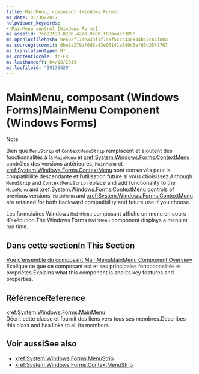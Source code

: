 ```yaml
---
title: MainMenu, composant (Windows Forms)
ms.date: 03/30/2017
helpviewer_keywords:
- MainMenu control [Windows Forms]
ms.assetid: 7cd22f29-828b-42e8-9c88-f08aa4533850
ms.openlocfilehash: 9e692f17dea3af1f7d5f5ccc3ae844b47c64f80a
ms.sourcegitcommit: 0be8a279af6d8a43e03141e349d3efd5d35f8767
ms.translationtype: HT
ms.contentlocale: fr-FR
ms.lasthandoff: 04/18/2019
ms.locfileid: "59176629"
---
```

# <a name="mainmenu-component-windows-forms"></a><span data-ttu-id="7ea1c-102">MainMenu, composant (Windows Forms)</span><span class="sxs-lookup"><span data-stu-id="7ea1c-102">MainMenu Component (Windows Forms)</span></span>
> [!NOTE]
>  <span data-ttu-id="7ea1c-103">Bien que `MenuStrip` et `ContextMenuStrip` remplacent et ajoutent des fonctionnalités à la `MainMenu` et <xref:System.Windows.Forms.ContextMenu> contrôles des versions antérieures, `MainMenu` et <xref:System.Windows.Forms.ContextMenu> sont conservés pour la compatibilité descendante et l’utilisation future si vous choisissez.</span><span class="sxs-lookup"><span data-stu-id="7ea1c-103">Although `MenuStrip` and `ContextMenuStrip` replace and add functionality to the `MainMenu` and <xref:System.Windows.Forms.ContextMenu> controls of previous versions, `MainMenu` and <xref:System.Windows.Forms.ContextMenu> are retained for both backward compatibility and future use if you choose.</span></span>  
  
 <span data-ttu-id="7ea1c-104">Les formulaires Windows `MainMenu` composant affiche un menu en cours d’exécution.</span><span class="sxs-lookup"><span data-stu-id="7ea1c-104">The Windows Forms `MainMenu` component displays a menu at run time.</span></span>  
  
## <a name="in-this-section"></a><span data-ttu-id="7ea1c-105">Dans cette section</span><span class="sxs-lookup"><span data-stu-id="7ea1c-105">In This Section</span></span>  
 [<span data-ttu-id="7ea1c-106">Vue d’ensemble du composant MainMenu</span><span class="sxs-lookup"><span data-stu-id="7ea1c-106">MainMenu Component Overview</span></span>](mainmenu-component-overview-windows-forms.md)  
 <span data-ttu-id="7ea1c-107">Explique ce que ce composant est et ses principales fonctionnalités et propriétés.</span><span class="sxs-lookup"><span data-stu-id="7ea1c-107">Explains what this component is and its key features and properties.</span></span>  
  
## <a name="reference"></a><span data-ttu-id="7ea1c-108">Référence</span><span class="sxs-lookup"><span data-stu-id="7ea1c-108">Reference</span></span>  
 <xref:System.Windows.Forms.MainMenu>  
 <span data-ttu-id="7ea1c-109">Décrit cette classe et fournit des liens vers tous ses membres.</span><span class="sxs-lookup"><span data-stu-id="7ea1c-109">Describes this class and has links to all its members.</span></span>  
  
## <a name="see-also"></a><span data-ttu-id="7ea1c-110">Voir aussi</span><span class="sxs-lookup"><span data-stu-id="7ea1c-110">See also</span></span>

- <xref:System.Windows.Forms.MenuStrip>
- <xref:System.Windows.Forms.ContextMenuStrip>
